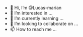 - 👋 Hi, I’m @Lucas-marian
- 👀 I’m interested in ...
- 🌱 I’m currently learning ...
- 💞️ I’m looking to collaborate on ...
- 📫 How to reach me ...

<!---
Lucas-marian/Lucas-marian is a ✨ special ✨ repository because its `README.md` (this file) appears on your GitHub profile.
You can click the Preview link to take a look at your changes.
--->
